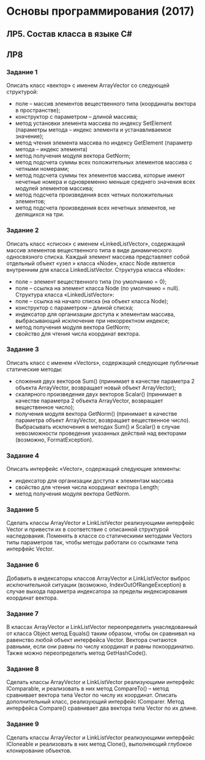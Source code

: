 # Основы программирования (2017)

## ЛР5. Состав класса в языке C#

## ЛР8

### Задание 1
Описать класс «вектор» с именем ArrayVector со следующей структурой:
*	поле – массив элементов вещественного типа (координаты вектора в пространстве);
*	конструктор с параметром – длиной массива;
*	метод установки элемента массива по индексу SetElement (параметры метода – индекс элемента и устанавливаемое значение);
*	метод чтения элемента массива по индексу GetElement (параметр метода – индекс элемента)
*	метод получения модуля вектора GetNorm;
*	метод подсчета суммы всех положительных элементов массива с четными номерами;
*	метод подсчета суммы тех элементов массива, которые имеют нечетные номера и  одновременно меньше среднего значения всех модулей элементов массива;
*	метод подсчета произведения всех четных положительных элементов;
*	метод подсчета произведения всех нечетных элементов, не делящихся на три.

### Задание 2
Описать класс «список» с именем «LinkedListVector», содержащий массив элементов вещественного типа в виде динамического односвязного списка. Каждый элемент массива представляет собой отдельный объект «узел » класса «Node», класс Node является внутренним для класса LinkedListVector.
Структура класса «Node»:
* поле – элемент вещественного типа (по умолчанию = 0);
* поле – ссылка на элемент класса Node (по умолчанию = null).
Структура класса «LinkedListVector»:
* поле – ссылка на начало списка (на объект класса Node);
*	конструктор с параметром – длиной списка;
*	индексатор для организации доступа к элементам массива, выбрасывающий исключение при некорректном индексе;
*	метод получения модуля вектора GetNorm;
*	свойство для чтения числа координат вектора.

### Задание 3
Описать класс с именем «Vectors», содержащий следующие публичные статические методы:
* сложения двух векторов Sum() (принимает в качестве параметра 2 объекта ArrayVector, возвращает новый объект ArrayVector);
*	скалярного произведения двух векторов Scalar() (принимает в качестве параметра 2 объекта ArrayVector, возвращает вещественное число);
*	получения модуля вектора GetNorm() (принимает в качестве параметра объект ArrayVector, возвращает вещественное число).
Выбрасывать исключения в методах Sum() и Scalar() в случае невозможности проведения указанных действий над векторами (возможно, FormatException).

### Задание 4
Описать интерфейс «Vector», содержащий следующие элементы:
*	индексатор для организации доступа к элементам массива
*	свойство для чтения числа координат вектора Length;
*	метод получения модуля вектора GetNorm.

### Задание 5
Сделать классы ArrayVector и LinkListVector реализующими интерфейс Vector и привести их в соответствие с описанной структурой наследования.
Поменять в классе со статическими методами Vectors типы параметров так, чтобы методы работали со ссылками типа интерфейс Vector.

### Задание 6
Добавить в индексаторы классов ArrayVector и LinkListVector выброс исключительной ситуации (возможно, IndexOutOfRangeException) в случае выхода параметра индексатора за пределы индексирования координат вектора.

### Задание 7
В классах ArrayVector и LinkListVector  переопределить унаследованный от класса Object метод Equals() таким образом, чтобы он сравнивал на равенство любой объект интерфейса Vector. Вектора считаются равными, если они равны по числу координат и равны покоординатно. Также можно переопределить метод GetHashCode().

### Задание 8
Сделать классы ArrayVector и LinkListVector реализующими интерфейс IComparable, и реализовать в них метод CompareTo() – метод сравнивает вектора типа Vector по числу их координат. 
Описать дополнительный класс, реализующий интерфейс IComparer. Метод интерфейса Compare() сравнивает два вектора типа Vector по их длине.

### Задание 9
Сделать классы ArrayVector и LinkListVector реализующими интерфейс ICloneable и реализовать в них метод Clone(), выполняющий глубокое клонирование объектов.
